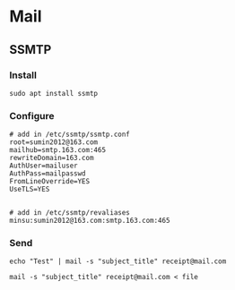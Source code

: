 # Mail

## SSMTP

### Install

```
sudo apt install ssmtp
```

### Configure

```
# add in /etc/ssmtp/ssmtp.conf
root=sumin2012@163.com
mailhub=smtp.163.com:465
rewriteDomain=163.com
AuthUser=mailuser
AuthPass=mailpasswd
FromLineOverride=YES
UseTLS=YES


# add in /etc/ssmtp/revaliases
minsu:sumin2012@163.com:smtp.163.com:465
```

### Send

```
echo "Test" | mail -s "subject_title" receipt@mail.com

mail -s "subject_title" receipt@mail.com < file
```
